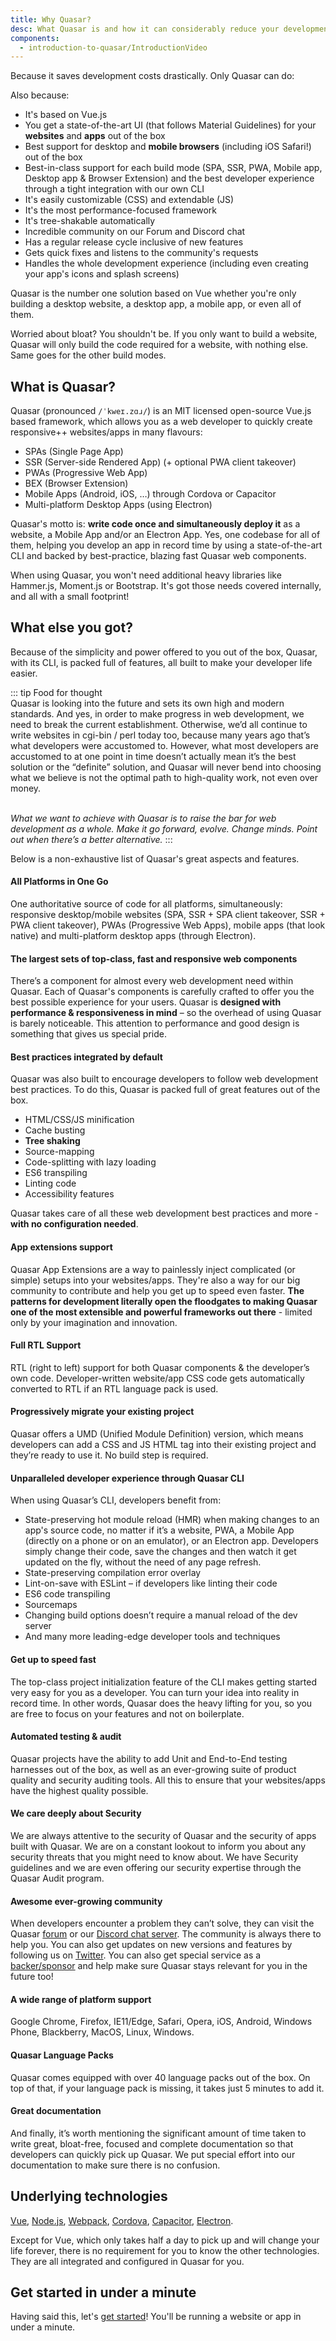 ```yaml
---
title: Why Quasar?
desc: What Quasar is and how it can considerably reduce your development time and costs.
components:
  - introduction-to-quasar/IntroductionVideo
---
```


Because it saves development costs drastically. Only Quasar can do:

<introduction-video />

Also because:
* It's based on Vue.js
* You get a state-of-the-art UI (that follows Material Guidelines) for your **websites** and **apps** out of the box
* Best support for desktop and **mobile browsers** (including iOS Safari!) out of the box
* Best-in-class support for each build mode (SPA, SSR, PWA, Mobile app, Desktop app & Browser Extension) and the best developer experience through a tight integration with our own CLI
* It's easily customizable (CSS) and extendable (JS)
* It's the most performance-focused framework
* It's tree-shakable automatically
* Incredible community on our Forum and Discord chat
* Has a regular release cycle inclusive of new features
* Gets quick fixes and listens to the community's requests
* Handles the whole development experience (including even creating your app's icons and splash screens)

Quasar is the number one solution based on Vue whether you're only building a desktop website, a desktop app, a mobile app, or even all of them.

Worried about bloat? You shouldn't be. If you only want to build a website, Quasar will only build the code required for a website, with nothing else. Same goes for the other build modes.

## What is Quasar?
Quasar (pronounced `/ˈkweɪ.zɑɹ/`) is an MIT licensed open-source Vue.js based framework, which allows you as a web developer to quickly create responsive++ websites/apps in many flavours:
* SPAs (Single Page App)
* SSR (Server-side Rendered App) (+ optional PWA client takeover)
* PWAs (Progressive Web App)
* BEX (Browser Extension)
* Mobile Apps (Android, iOS, …) through Cordova or Capacitor
* Multi-platform Desktop Apps (using Electron)

Quasar's motto is: **write code once and simultaneously deploy it** as a website, a Mobile App and/or an Electron App. Yes, one codebase for all of them, helping you develop an app in record time by using a state-of-the-art CLI and backed by best-practice, blazing fast Quasar web components.

When using Quasar, you won't need additional heavy libraries like Hammer.js, Moment.js or Bootstrap. It's got those needs covered internally, and all with a small footprint!

## What else you got?
Because of the simplicity and power offered to you out of the box, Quasar, with its CLI, is packed full of features, all built to make your developer life easier.

::: tip Food for thought
<br>
Quasar is looking into the future and sets its own high and modern standards. And yes, in order to make progress in web development, we need to break the current establishment. Otherwise, we’d all continue to write websites in cgi-bin / perl today too, because many years ago that’s what developers were accustomed to. However, what most developers are accustomed to at one point in time doesn’t actually mean it’s the best solution or the “definite” solution, and Quasar will never bend into choosing what we believe is not the optimal path to high-quality work, not even over money.
<br><br>

*What we want to achieve with Quasar is to raise the bar for web development as a whole. Make it go forward, evolve. Change minds. Point out when there’s a better alternative.*
:::

Below is a non-exhaustive list of Quasar's great aspects and features.

#### All Platforms in One Go
One authoritative source of code for all platforms, simultaneously: responsive desktop/mobile websites (SPA, SSR + SPA client takeover, SSR + PWA client takeover), PWAs (Progressive Web Apps), mobile apps (that look native) and multi-platform desktop apps (through Electron).

#### The largest sets of top-class, fast and responsive web components
There’s a component for almost every web development need within Quasar. Each of Quasar's components is carefully crafted to offer you the best possible experience for your users. Quasar is **designed with performance & responsiveness in mind** – so the overhead of using Quasar is barely noticeable. This attention to performance and good design is something that gives us special pride.

#### Best practices integrated by default
Quasar was also built to encourage developers to follow web development best practices. To do this, Quasar is packed full of great features out of the box.
 - HTML/CSS/JS minification
 - Cache busting
 - **Tree shaking**
 - Source-mapping
 - Code-splitting with lazy loading
 - ES6 transpiling
 - Linting code
 - Accessibility features

Quasar takes care of all these web development best practices and more - **with no configuration needed**.

#### App extensions support
Quasar App Extensions are a way to painlessly inject complicated (or simple) setups into your websites/apps. They're also a way for our big community to contribute and help you get up to speed even faster. **The patterns for development literally open the floodgates to making Quasar one of the most extensible and powerful frameworks out there** - limited only by your imagination and innovation.

#### Full RTL Support
RTL (right to left) support for both Quasar components & the developer’s own code. Developer-written website/app CSS code gets automatically converted to RTL if an RTL language pack is used.

#### Progressively migrate your existing project
Quasar offers a UMD (Unified Module Definition) version, which means developers can add a CSS and JS HTML tag into their existing project and they’re ready to use it. No build step is required.

#### Unparalleled developer experience through Quasar CLI
When using Quasar’s CLI, developers benefit from:

 - State-preserving hot module reload (HMR) when making changes to an app's source code, no matter if it’s a website, PWA, a Mobile App (directly on a phone or on an emulator), or an Electron app. Developers simply change their code, save the changes and then watch it get updated on the fly, without the need of any page refresh.
 - State-preserving compilation error overlay
 - Lint-on-save with ESLint – if developers like linting their code
 - ES6 code transpiling
 - Sourcemaps
 - Changing build options doesn’t require a manual reload of the dev server
 - And many more leading-edge developer tools and techniques

#### Get up to speed fast
The top-class project initialization feature of the CLI makes getting started very easy for you as a developer. You can turn your idea into reality in record time. In other words, Quasar does the heavy lifting for you, so you are free to focus on your features and not on boilerplate.

#### Automated testing & audit
Quasar projects have the ability to add Unit and End-to-End testing harnesses out of the box, as well as an ever-growing suite of product quality and security auditing tools. All this to ensure that your websites/apps have the highest quality possible.

#### We care deeply about Security
We are always attentive to the security of Quasar and the security of apps built with Quasar. We are on a constant lookout to inform you about any security threats that you might need to know about. We have Security guidelines and we are even offering our security expertise through the Quasar Audit program.

#### Awesome ever-growing community
When developers encounter a problem they can’t solve, they can visit the Quasar [forum](https://forum.quasar.dev/) or our [Discord chat server](https://chat.quasar.dev). The community is always there to help you. You can also get updates on new versions and features by following us on [Twitter](https://twitter.quasar.dev). You can also get special service as a [backer/sponsor](https://donate.quasar.dev) and help make sure Quasar stays relevant for you in the future too!

#### A wide range of platform support
Google Chrome, Firefox, IE11/Edge, Safari, Opera, iOS, Android, Windows Phone, Blackberry, MacOS, Linux, Windows.

#### Quasar Language Packs
Quasar comes equipped with over 40 language packs out of the box. On top of that, if your language pack is missing, it takes just 5 minutes to add it.

#### Great documentation
And finally, it’s worth mentioning the significant amount of time taken to write great, bloat-free, focused and complete documentation so that developers can quickly pick up Quasar. We put special effort into our documentation to make sure there is no confusion.

## Underlying technologies
[Vue](https://v2.vuejs.org/), [Node.js](https://nodejs.org/), [Webpack](https://webpack.js.org/), [Cordova](https://cordova.apache.org/), [Capacitor](https://capacitor.ionicframework.com), [Electron](https://electronjs.org/).

Except for Vue, which only takes half a day to pick up and will change your life forever, there is no requirement for you to know the other technologies. They are all integrated and configured in Quasar for you.

## Get started in under a minute
Having said this, let's [get started](/start)! You'll be running a website or app in under a minute.
